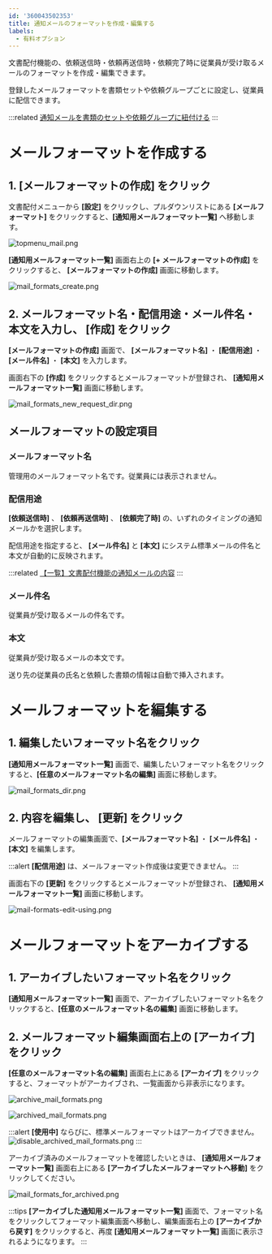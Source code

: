 ```yaml
---
id: '360043502353'
title: 通知メールのフォーマットを作成・編集する
labels:
  - 有料オプション
---
```

文書配付機能の、依頼送信時・依頼再送信時・依頼完了時に従業員が受け取るメールのフォーマットを作成・編集できます。

登録したメールフォーマットを書類セットや依頼グループごとに設定し、従業員に配信できます。

:::related
[通知メールを書類のセットや依頼グループに紐付ける](https://knowledge.smarthr.jp/hc/ja/articles/360042985914)
:::

# メールフォーマットを作成する

## 1\. \[メールフォーマットの作成\] をクリック

文書配付メニューから **\[設定\]** をクリックし、プルダウンリストにある **\[メールフォーマット\]** をクリックすると、**\[通知用メールフォーマット一覧\]** へ移動します。

![topmenu_mail.png](./topmenu_mail.png)

**\[通知用メールフォーマット一覧\]** 画面右上の **\[+ メールフォーマットの作成\]** をクリックすると、 **\[メールフォーマットの作成\]** 画面に移動します。

![mail_formats_create.png](./mail_formats_create.png)

## 2\. メールフォーマット名・配信用途・メール件名・本文を入力し、 \[作成\] をクリック

**\[メールフォーマットの作成\]** 画面で、 **\[メールフォーマット名\]** ・ **\[配信用途\]** ・ **\[メール件名\]** ・ **\[本文\]** を入力します。

画面右下の **\[作成\]** をクリックするとメールフォーマットが登録され、 **\[通知用メールフォーマット一覧\]** 画面に移動します。

![mail_formats_new_request_dir.png](./mail_formats_new_request_dir.png)

## メールフォーマットの設定項目

### メールフォーマット名

管理用のメールフォーマット名です。従業員には表示されません。

### 配信用途

**\[依頼送信時\]** 、 **\[依頼再送信時\]** 、 **\[依頼完了時\]** の、いずれのタイミングの通知メールかを選択します。

配信用途を指定すると、 **\[メール件名\]** と **\[本文\]** にシステム標準メールの件名と本文が自動的に反映されます。

:::related
[【一覧】文書配付機能の通知メールの内容](https://knowledge.smarthr.jp/hc/ja/articles/360035821993)
:::

### メール件名

従業員が受け取るメールの件名です。

### 本文

従業員が受け取るメールの本文です。

送り先の従業員の氏名と依頼した書類の情報は自動で挿入されます。

# メールフォーマットを編集する

## 1\. 編集したいフォーマット名をクリック

**\[通知用メールフォーマット一覧\]** 画面で、編集したいフォーマット名をクリックすると、**\[任意のメールフォーマット名の編集\]** 画面に移動します。

![mail_formats_dir.png](./mail_formats_dir.png)

## 2\. 内容を編集し、 \[更新\] をクリック

メールフォーマットの編集画面で、**\[メールフォーマット名\]** ・ **\[メール件名\]** ・ **\[本文\]** を編集します。

:::alert
**\[配信用途\]** は、メールフォーマット作成後は変更できません。
:::

画面右下の **\[更新\]** をクリックするとメールフォーマットが登録され、 **\[通知用メールフォーマット一覧\]** 画面に移動します。

![mail-formats-edit-using.png](./mail-formats-edit-using.png)

# メールフォーマットをアーカイブする

## 1\. アーカイブしたいフォーマット名をクリック

**\[通知用メールフォーマット一覧\]** 画面で、アーカイブしたいフォーマット名をクリックすると、**\[任意のメールフォーマット名の編集\]** 画面に移動します。

## 2\. メールフォーマット編集画面右上の \[アーカイブ\] をクリック

**\[任意のメールフォーマット名の編集\]** 画面右上にある **\[アーカイブ\]** をクリックすると、フォーマットがアーカイブされ、一覧画面から非表示になります。

![archive_mail_formats.png](./archive_mail_formats.png)

![archived_mail_formats.png](./archived_mail_formats.png)

:::alert
**\[使用中\]** ならびに、標準メールフォーマットはアーカイブできません。
![disable_archived_mail_formats.png](./disable_archived_mail_formats.png)
:::

アーカイブ済みのメールフォーマットを確認したいときは、 **\[通知用メールフォーマット一覧\]** 画面右上にある **\[アーカイブしたメールフォーマットへ移動\]** をクリックしてください。

![mail_formats_for_archived.png](./mail_formats_for_archived.png)

:::tips
**\[アーカイブした通知用メールフォーマット一覧\]** 画面で、フォーマット名をクリックしてフォーマット編集画面へ移動し、編集画面右上の **\[アーカイブから戻す\]** をクリックすると、再度 **\[通知用メールフォーマット一覧\]** 画面に表示されるようになります。
:::
